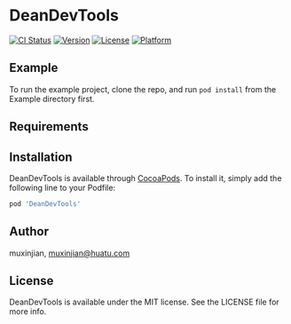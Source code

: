 # DeanDevTools

[![CI Status](https://img.shields.io/travis/muxinjian/DeanDevTools.svg?style=flat)](https://travis-ci.org/muxinjian/DeanDevTools)
[![Version](https://img.shields.io/cocoapods/v/DeanDevTools.svg?style=flat)](https://cocoapods.org/pods/DeanDevTools)
[![License](https://img.shields.io/cocoapods/l/DeanDevTools.svg?style=flat)](https://cocoapods.org/pods/DeanDevTools)
[![Platform](https://img.shields.io/cocoapods/p/DeanDevTools.svg?style=flat)](https://cocoapods.org/pods/DeanDevTools)

## Example

To run the example project, clone the repo, and run `pod install` from the Example directory first.

## Requirements

## Installation

DeanDevTools is available through [CocoaPods](https://cocoapods.org). To install
it, simply add the following line to your Podfile:

```ruby
pod 'DeanDevTools'
```

## Author

muxinjian, muxinjian@huatu.com

## License

DeanDevTools is available under the MIT license. See the LICENSE file for more info.
